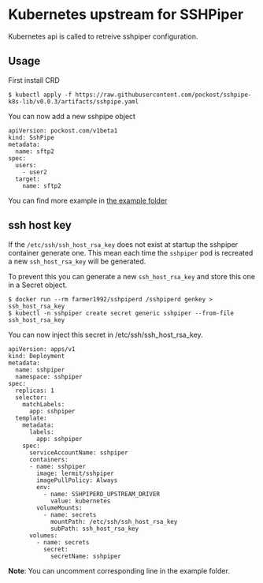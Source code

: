 # Kubernetes upstream for SSHPiper

Kubernetes api is called to retreive sshpiper configuration.

## Usage

First install CRD

```
$ kubectl apply -f https://raw.githubusercontent.com/pockost/sshpipe-k8s-lib/v0.0.3/artifacts/sshpipe.yaml
```

You can now add a new sshpipe object

```
apiVersion: pockost.com/v1beta1
kind: SshPipe
metadata:
  name: sftp2
spec:
  users:
    - user2
  target:
    name: sftp2
```

You can find more example in [the example folder](example)

## ssh host key

If the `/etc/ssh/ssh_host_rsa_key` does not exist at startup the
sshpiper container generate one. This mean each time the `sshpiper` pod
is recreated a new `ssh_host_rsa_key` will be generated.

To prevent this you can generate a new `ssh_host_rsa_key` and store this
one in a Secret object.

```
$ docker run --rm farmer1992/sshpiperd /sshpiperd genkey > ssh_host_rsa_key
$ kubectl -n sshpiper create secret generic sshpiper --from-file ssh_host_rsa_key
```

You can now inject this secret in /etc/ssh/ssh_host_rsa_key.

```
apiVersion: apps/v1
kind: Deployment
metadata:
  name: sshpiper
  namespace: sshpiper
spec:
  replicas: 1
  selector:
    matchLabels:
      app: sshpiper
  template:
    metadata:
      labels:
        app: sshpiper
    spec:
      serviceAccountName: sshpiper
      containers:
      - name: sshpiper
        image: lermit/sshpiper
        imagePullPolicy: Always
        env:
          - name: SSHPIPERD_UPSTREAM_DRIVER
            value: kubernetes
        volumeMounts:
          - name: secrets
            mountPath: /etc/ssh/ssh_host_rsa_key
            subPath: ssh_host_rsa_key
      volumes:
        - name: secrets
          secret:
            secretName: sshpiper
```

**Note**: You can uncomment corresponding line in the example folder.
